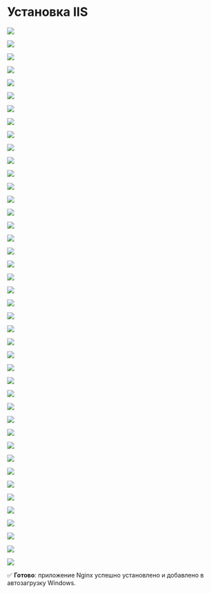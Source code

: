# Установка IIS

![](<../../../.gitbook/assets/install-webapi-iis-1.png>)

![](<../../../.gitbook/assets/install-webapi-iis-2.png>)

![](<../../../.gitbook/assets/install-webapi-iis-3.png>)

![](<../../../.gitbook/assets/install-webapi-iis-4.png>)

![](<../../../.gitbook/assets/install-webapi-iis-5.png>)

![](<../../../.gitbook/assets/install-webapi-iis-6.png>)

![](<../../../.gitbook/assets/install-webapi-iis-7.png>)

![](<../../../.gitbook/assets/install-webapi-iis-8.png>)

![](<../../../.gitbook/assets/install-webapi-iis-9.png>)

![](<../../../.gitbook/assets/install-webapi-iis-10.png>)

![](<../../../.gitbook/assets/install-webapi-iis-11.png>)

![](<../../../.gitbook/assets/>)

![](<../../../.gitbook/assets/>)

![](<../../../.gitbook/assets/>)

![](<../../../.gitbook/assets/>)

![](<../../../.gitbook/assets/>)

![](<../../../.gitbook/assets/>)

![](<../../../.gitbook/assets/>)

![](<../../../.gitbook/assets/>)

![](<../../../.gitbook/assets/>)

![](<../../../.gitbook/assets/>)

![](<../../../.gitbook/assets/>)

![](<../../../.gitbook/assets/>)

![](<../../../.gitbook/assets/>)

![](<../../../.gitbook/assets/>)

![](<../../../.gitbook/assets/>)

![](<../../../.gitbook/assets/>)

![](<../../../.gitbook/assets/>)

![](<../../../.gitbook/assets/>)

![](<../../../.gitbook/assets/>)

![](<../../../.gitbook/assets/>)

![](<../../../.gitbook/assets/>)

![](<../../../.gitbook/assets/>)

![](<../../../.gitbook/assets/>)

![](<../../../.gitbook/assets/>)

![](<../../../.gitbook/assets/>)

![](<../../../.gitbook/assets/>)

![](<../../../.gitbook/assets/>)

![](<../../../.gitbook/assets/>)

![](<../../../.gitbook/assets/>)

![](<../../../.gitbook/assets/>)

![](<../../../.gitbook/assets/>)

:white_check_mark: **Готово**: приложение Nginx успешно установлено и добавлено в автозагрузку Windows.
